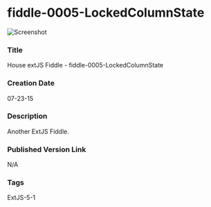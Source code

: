 fiddle-0005-LockedColumnState
======

![Screenshot](screenshot.png)

### Title

House extJS Fiddle - fiddle-0005-LockedColumnState


### Creation Date

07-23-15


### Description

Another ExtJS Fiddle. 


### Published Version Link

N/A


### Tags

ExtJS-5-1
